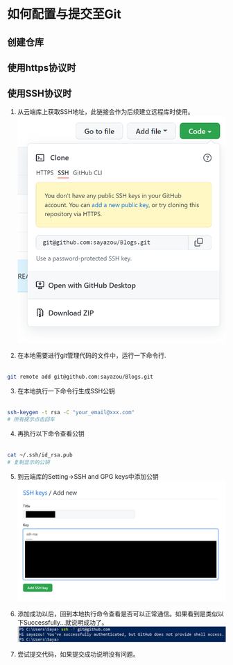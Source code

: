 # 如何配置与提交至Git


## 创建仓库





## 




## 使用https协议时


## 使用SSH协议时

1. 从云端库上获取SSH地址，此链接会作为后续建立远程库时使用。
![](./pic/2022-01-13-22-57-09.png)


2. 在本地需要进行git管理代码的文件中，运行一下命令行.
```bash

git remote add git@github.com:sayazou/Blogs.git
```

3. 在本地执行一下命令行生成SSH公钥
```bash

ssh-keygen -t rsa -C "your_email@xxx.com"
# 所有提示点击回车
```

4. 再执行以下命令查看公钥
```bash

cat ~/.ssh/id_rsa.pub
# 复制显示的公钥
```

5. 到云端库的Setting->SSH and GPG keys中添加公钥
![](./pic/2022-01-13-23-20-43.png)

6. 添加成功以后，回到本地执行命令查看是否可以正常通信。如果看到是类似以下Successfully...就说明成功了。
![](./pic/2022-01-13-23-25-18.png)

7. 尝试提交代码，如果提交成功说明没有问题。